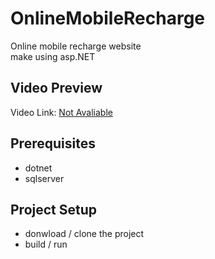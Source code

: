 # OnlineMobileRecharge

Online mobile recharge website \
make using asp.NET

## Video Preview

Video Link: [Not Avaliable](https://www.youtube.com/@donatedsalt)

## Prerequisites

- dotnet
- sqlserver

## Project Setup

- donwload / clone the project
- build / run
